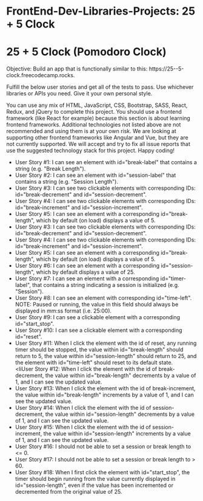 # FrontEnd-Dev-Libraries-Projects: 25 + 5 Clock

<!DOCTYPE html>
<html lang="en">
<head>
    <meta charset="UTF-8">
    <meta name="viewport" content="width=device-width, initial-scale=1.0">
</head>
<body>
    <div class="pomodoro">
        <h1>25 + 5 Clock (Pomodoro Clock)</h1>
         <p>Objective: Build an app that is functionally similar to this: https://25--5-clock.freecodecamp.rocks.

Fulfill the below user stories and get all of the tests to pass. Use whichever libraries or APIs you need. Give it your own personal style.

You can use any mix of HTML, JavaScript, CSS, Bootstrap, SASS, React, Redux, and jQuery to complete this project. You should use a frontend framework (like React for example) because this section is about learning frontend frameworks. Additional technologies not listed above are not recommended and using them is at your own risk. We are looking at supporting other frontend frameworks like Angular and Vue, but they are not currently supported. We will accept and try to fix all issue reports that use the suggested technology stack for this project. Happy coding!</p>
        <ul>
            <li>User Story #1: I can see an element with id="break-label" that contains a string (e.g. "Break Length").</li>
            <li>User Story #2: I can see an element with id="session-label" that contains a string (e.g. "Session Length").</li>
            <li>User Story #3: I can see two clickable elements with corresponding IDs: id="break-decrement" and id="session-decrement".</li>
            <li>User Story #4: I can see two clickable elements with corresponding IDs: id="break-increment" and id="session-increment".</li>
            <li>User Story #5: I can see an element with a corresponding id="break-length", which by default (on load) displays a value of 5.</li>
            <li>User Story #3: I can see two clickable elements with corresponding IDs: id="break-decrement" and id="session-decrement".</li>
            <li>User Story #4: I can see two clickable elements with corresponding IDs: id="break-increment" and id="session-increment".</li>
            <li>User Story #5: I can see an element with a corresponding id="break-length", which by default (on load) displays a value of 5.</li>
            <li>User Story #6: I can see an element with a corresponding id="session-length", which by default displays a value of 25.</li>
            <li>User Story #7: I can see an element with a corresponding id="timer-label", that contains a string indicating a session is initialized (e.g. "Session").</li>
            <li>User Story #8: I can see an element with corresponding id="time-left". NOTE: Paused or running, the value in this field should always be displayed in mm:ss format (i.e. 25:00).</li>
            <li>User Story #9: I can see a clickable element with a corresponding id="start_stop".</li>
            <li>User Story #10: I can see a clickable element with a corresponding id="reset".</li>
            <li>User Story #11: When I click the element with the id of reset, any running timer should be stopped, the value within id="break-length" should return to 5, the value within id="session-length" should return to 25, and the element with id="time-left" should reset to its default state.</li>
            <liUser Story #12: When I click the element with the id of break-decrement, the value within id="break-length" decrements by a value of 1, and I can see the updated value.</li>
             <li>User Story #13: When I click the element with the id of break-increment, the value within id="break-length" increments by a value of 1, and I can see the updated value.</li>
            <li>User Story #14: When I click the element with the id of session-decrement, the value within id="session-length" decrements by a value of 1, and I can see the updated value.</li>
            <li>User Story #15: When I click the element with the id of session-increment, the value within id="session-length" increments by a value of 1, and I can see the updated value.</li>
            <li>User Story #16: I should not be able to set a session or break length to <= 0.</li>
            <li>User Story #17: I should not be able to set a session or break length to > 60.</li>
            <li>User Story #18: When I first click the element with id="start_stop", the timer should begin running from the value currently displayed in id="session-length", even if the value has been incremented or decremented from the original value of 25.</li>
        </ul>
    </div>
</body>
</html>
